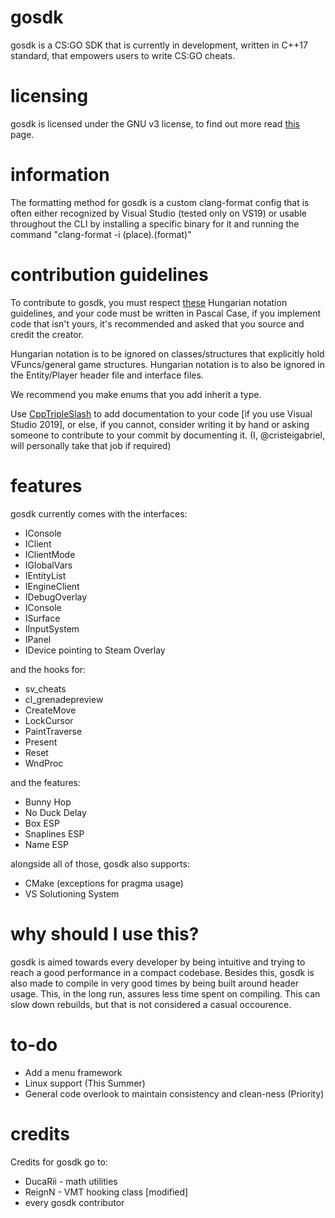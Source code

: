 # gosdk
gosdk is a CS:GO SDK that is currently in development, written in C++17 standard, that empowers users to write CS:GO cheats.

# licensing
gosdk is licensed under the GNU v3 license, to find out more read [this](https://github.com/cristeigabriel/gosdk/blob/master/LICENSE) page.

# information
The formatting method for gosdk is a custom clang-format config that is often either recognized by Visual Studio (tested only on VS19) or usable throughout the CLI by installing a specific binary for it and running the command "clang-format -i (place).(format)"

# contribution guidelines
To contribute to gosdk, you must respect [these](http://web.mst.edu/~cpp/common/hungarian.html) Hungarian notation guidelines, and your code must be written in Pascal Case, if you implement code that isn't yours, it's recommended and asked that you source and credit the creator.

Hungarian notation is to be ignored on classes/structures that explicitly hold VFuncs/general game structures. Hungarian notation is to also be ignored in the Entity/Player header file and interface files.

We recommend you make enums that you add inherit a type. 

Use [CppTripleSlash](https://marketplace.visualstudio.com/items?itemName=tcbhat.CppTripleSlash-xmldoccommentsforc) to add documentation to your code [if you use Visual Studio 2019], or else, if you cannot, consider writing it by hand or asking someone to contribute to your commit by documenting it. (I, @cristeigabriel, will personally take that job if required)

# features
gosdk currently comes with the interfaces:
- IConsole
- IClient
- IClientMode
- IGlobalVars
- IEntityList
- IEngineClient
- IDebugOverlay
- IConsole
- ISurface
- IInputSystem
- IPanel
- IDevice pointing to Steam Overlay

and the hooks for:
- sv_cheats
- cl_grenadepreview
- CreateMove
- LockCursor
- PaintTraverse
- Present
- Reset
- WndProc

and the features:
- Bunny Hop
- No Duck Delay
- Box ESP
- Snaplines ESP
- Name ESP

alongside all of those, gosdk also supports:
- CMake (exceptions for pragma usage)
- VS Solutioning System

# why should I use this?
gosdk is aimed towards every developer by being intuitive and trying to reach a good performance in a compact codebase. Besides this, gosdk is also made to compile in very good times by being built around header usage. This, in the long run, assures less time spent on compiling. This can slow down rebuilds, but that is not considered a casual occourence.

# to-do
- Add a menu framework
- Linux support (This Summer)
- General code overlook to maintain consistency and clean-ness (Priority)

# credits
Credits for gosdk go to:
- DucaRii - math utilities
- ReignN - VMT hooking class [modified]
- every gosdk contributor
